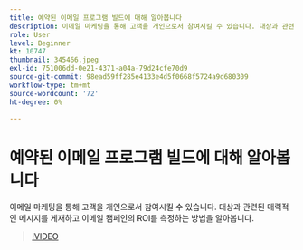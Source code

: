 ```yaml
---
title: 예약된 이메일 프로그램 빌드에 대해 알아봅니다
description: 이메일 마케팅을 통해 고객을 개인으로서 참여시킬 수 있습니다. 대상과 관련된 매력적인 메시지를 게재하고 이메일 캠페인의 ROI를 측정하는 방법을 알아봅니다.
role: User
level: Beginner
kt: 10747
thumbnail: 345466.jpeg
exl-id: 751006dd-0e21-4371-a04a-79d24cfe70d9
source-git-commit: 98ead59ff285e4133e4d5f0668f5724a9d680309
workflow-type: tm+mt
source-wordcount: '72'
ht-degree: 0%

---
```


# 예약된 이메일 프로그램 빌드에 대해 알아봅니다

이메일 마케팅을 통해 고객을 개인으로서 참여시킬 수 있습니다. 대상과 관련된 매력적인 메시지를 게재하고 이메일 캠페인의 ROI를 측정하는 방법을 알아봅니다.

>[!VIDEO](https://video.tv.adobe.com/v/345466/?quality=12&learn=on)
